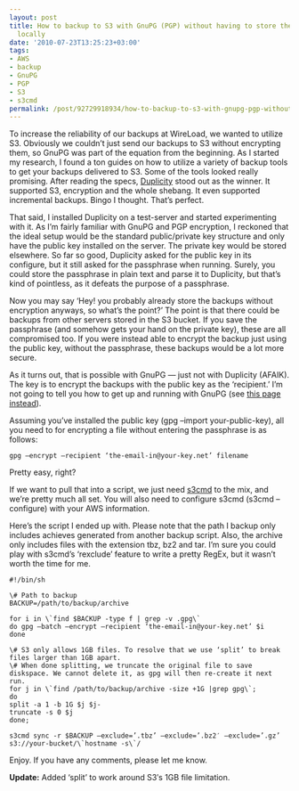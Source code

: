 ```yaml
---
layout: post
title: How to backup to S3 with GnuPG (PGP) without having to store the passphrase
  locally
date: '2010-07-23T13:25:23+03:00'
tags:
- AWS
- backup
- GnuPG
- PGP
- S3
- s3cmd
permalink: /post/92729918934/how-to-backup-to-s3-with-gnupg-pgp-without-having-to-sto
---
```

To increase the reliability of our backups at WireLoad, we wanted to utilize S3. Obviously we couldn’t just send our backups to S3 without encrypting them, so GnuPG was part of the equation from the beginning. As I started my research, I found a ton guides on how to utilize a variety of backup tools to get your backups delivered to S3. Some of the tools looked really promising. After reading the specs, [Duplicity](http://duplicity.nongnu.org/) stood out as the winner. It supported S3, encryption and the whole shebang. It even supported incremental backups. Bingo I thought. That’s perfect.

That said, I installed Duplicity on a test-server and started experimenting with it. As I’m fairly familiar with GnuPG and PGP encryption, I reckoned that the ideal setup would be the standard public/private key structure and only have the public key installed on the server. The private key would be stored elsewhere. So far so good, Duplicity asked for the public key in its configure, but it still asked for the passphrase when running. Surely, you could store the passphrase in plain text and parse it to Duplicity, but that’s kind of pointless, as it defeats the purpose of a passphrase.  
  
Now you may say ‘Hey! you probably already store the backups without encryption anyways, so what’s the point?’ The point is that there could be backups from other servers stored in the S3 bucket. If you save the passphrase (and somehow gets your hand on the private key), these are all compromised too. If you were instead able to encrypt the backup just using the public key, without the passphrase, these backups would be a lot more secure.

As it turns out, that is possible with GnuPG — just not with Duplicity (AFAIK). The key is to encrypt the backups with the public key as the ‘recipient.’ I’m not going to tell you how to get up and running with GnuPG (see [this page instead](http://www.gnupg.org/gph/en/manual/c14.html)).

Assuming you’ve installed the public key (gpg –import your-public-key), all you need to for encrypting a file without entering the passphrase is as follows:

    gpg –encrypt –recipient ‘the-email-in@your-key.net’ filename

Pretty easy, right?

If we want to pull that into a script, we just need [s3cmd](http://s3tools.org/s3cmd) to the mix, and we’re pretty much all set. You will also need to configure s3cmd (s3cmd –configure) with your AWS information.

Here’s the script I ended up with. Please note that the path I backup only includes achieves generated from another backup script. Also, the archive only includes files with the extension tbz, bz2 and tar. I’m sure you could play with s3cmd’s ‘rexclude’ feature to write a pretty RegEx, but it wasn’t worth the time for me.

    #!/bin/sh
    
    \# Path to backup  
    BACKUP=/path/to/backup/archive
    
    for i in \`find $BACKUP -type f | grep -v .gpg\`  
    do gpg –batch –encrypt –recipient ‘the-email-in@your-key.net’ $i  
    done
    
    \# S3 only allows 1GB files. To resolve that we use ‘split’ to break files larger than 1GB apart.  
    \# When done splitting, we truncate the original file to save diskspace. We cannot delete it, as gpg will then re-create it next run.  
    for j in \`find /path/to/backup/archive -size +1G |grep gpg\`;  
    do  
    split -a 1 -b 1G $j $j-  
    truncate -s 0 $j  
    done;
    
    s3cmd sync -r $BACKUP –exclude=’.tbz’ –exclude=’.bz2′ –exclude=’.gz’ s3://your-bucket/\`hostname -s\`/

Enjoy. If you have any comments, please let me know.

**Update:** Added ‘split’ to work around S3′s 1GB file limitation.
